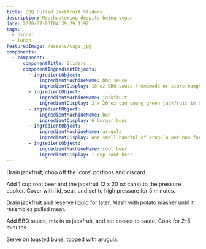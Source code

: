```yaml
---
title: BBQ Pulled Jackfruit Sliders
description: Mouthwatering despite being vegan
date: 2020-07-03T04:39:29.119Z
tags:
  - dinner
  - lunch
featuredImage: /assets/cage.jpg
components:
  - component:
      componentTitle: Sliders
      componentIngredientObjects:
        - ingredientObject:
            ingredientMachineName: bbq sauce
            ingredientDisplay: 18 oz BBQ sauce (homemade or store bought)
        - ingredientObject:
            ingredientMachineName: jackfruit
            ingredientDisplay: 2 x 20 oz can young green jackfruit in brine
        - ingredientObject:
            ingredientMachineName: bun
            ingredientDisplay: 6 burger buns
        - ingredientObject:
            ingredientMachineName: arugula
            ingredientDisplay: one small handful of arugula per bun for topping the slider
        - ingredientObject:
            ingredientMachineName: root beer
            ingredientDisplay: 1 cup root beer
---
```

Drain jackfruit, chop off the 'core' portions and discard. 

Add 1 cup root beer and the jackfruit (2 x 20 oz cans) to the pressure cooker. Cover with lid, seal, and set to high pressure for 5 minutes. 

Drain jackfruit and reserve liquid for later. Mash with potato masher until it resembles pulled meat. 

Add BBQ sauce, mix in to jackfruit, and set cooker to saute. Cook for 2-5 minutes. 

Serve on toasted buns, topped with arugula.